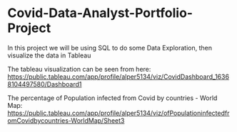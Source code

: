 # Covid-Data-Analyst-Portfolio-Project
In this project we will be using SQL to do some Data Exploration, then visualize the data in Tableau

The tableau visualization can be seen from here: https://public.tableau.com/app/profile/alper5134/viz/CovidDashboard_16368104497580/Dashboard1

The percentage of Population infected from Covid by countries - World Map: https://public.tableau.com/app/profile/alper5134/viz/ofPopulationinfectedfromCovidbycountries-WorldMap/Sheet3
